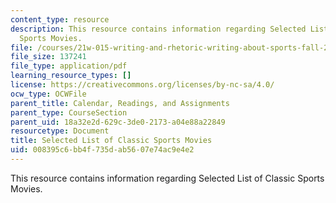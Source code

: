 ```yaml
---
content_type: resource
description: This resource contains information regarding Selected List of Classic
  Sports Movies.
file: /courses/21w-015-writing-and-rhetoric-writing-about-sports-fall-2013/008395c6bb4f735dab5607e74ac9e4e2_MIT21W_015F13_Sportmovies.pdf
file_size: 137241
file_type: application/pdf
learning_resource_types: []
license: https://creativecommons.org/licenses/by-nc-sa/4.0/
ocw_type: OCWFile
parent_title: Calendar, Readings, and Assignments
parent_type: CourseSection
parent_uid: 18a32e2d-629c-3de0-2173-a04e88a22849
resourcetype: Document
title: Selected List of Classic Sports Movies
uid: 008395c6-bb4f-735d-ab56-07e74ac9e4e2
---
```

This resource contains information regarding Selected List of Classic Sports Movies.